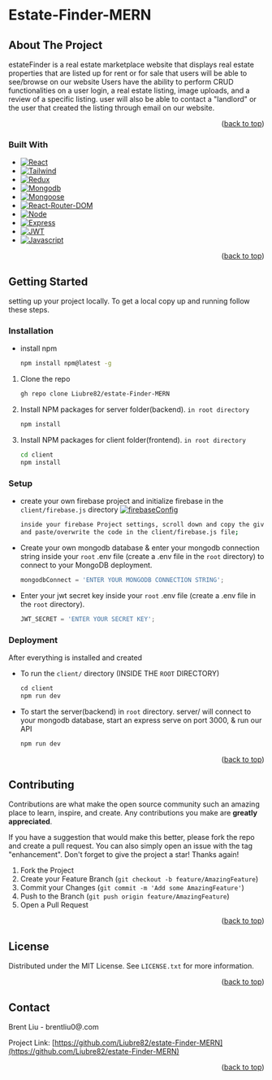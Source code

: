 # Estate-Finder-MERN



<!-- ABOUT THE PROJECT -->
## About The Project
estateFinder is a real estate marketplace website that displays real estate properties that are listed up for rent or for sale that 
users will be able to see/browse on our website
Users have the ability to perform CRUD functionalities on a user login, a real estate listing, image uploads, 
and a review of a specific listing. user will also be able to contact a "landlord" or the user that created the listing through email on our website.


<p align="right">(<a href="#readme-top">back to top</a>)</p>



### Built With

* [![React][React.js]][React-url]
* [![Tailwind][Tailwind.com]][Tailwind-url]
* [![Redux][Redux.com]][Redux-url]
* [![Mongodb][Mongodb.com]][Mongodb-url]
* [![Mongoose][Mongoose.js]][Mongoose-url]
* [![React-Router-DOM][React-Router-DOM]][React-Router-DOM-url]
* [![Node][Node.js]][Node-url]
* [![Express][Express.js]][Express-url]
* [![JWT][JWT.io]][JWT-url]
* [![Javascript][Javascript.com]][Javascript-url]

<p align="right">(<a href="#readme-top">back to top</a>)</p>



<!-- GETTING STARTED -->
## Getting Started

setting up your project locally. To get a local copy up and running follow these steps.

### Installation

* install npm
  ```sh
  npm install npm@latest -g
  ```

1. Clone the repo
   ```sh
   gh repo clone Liubre82/estate-Finder-MERN
   ```
   
2. Install NPM packages for server folder(backend). `in root directory`
   ```sh
   npm install
   ```
   
3. Install NPM packages for client folder(frontend). `in root directory`
   ```sh
   cd client
   npm install
   ```


### Setup

* create your own firebase project and initialize firebase in the `client/firebase.js` directory
  [![firebaseConfig][firebase-config-img]][firebase-config-img-url]
  ```sh
  inside your firebase Project settings, scroll down and copy the given firebase initializer code
  and paste/overwrite the code in the client/firebase.js file;
   ```

   
* Create your own mongodb database & enter your mongodb connection string inside your `root` .env file (create a .env file in the `root` directory)
  to connect to your MongoDB deployment.
   ```js
   mongodbConnect = 'ENTER YOUR MONGODB CONNECTION STRING';
   ```
   
* Enter your jwt secret key inside your `root` .env file (create a .env file in the `root` directory).
   ```js
   JWT_SECRET = 'ENTER YOUR SECRET KEY';
   ```


### Deployment

After everything is installed and created
   
* To run the `client/` directory (INSIDE THE `ROOT` DIRECTORY)
   ```js
   cd client
   npm run dev
   ```
   
* To start the server(backend)  in `root` directory. server/ will connect to your mongodb database, start an express serve on port 3000, & run our API
   ```js
   npm run dev
   ```



<p align="right">(<a href="#readme-top">back to top</a>)</p>




<!-- CONTRIBUTING -->
## Contributing

Contributions are what make the open source community such an amazing place to learn, inspire, and create. Any contributions you make are **greatly appreciated**.

If you have a suggestion that would make this better, please fork the repo and create a pull request. You can also simply open an issue with the tag "enhancement".
Don't forget to give the project a star! Thanks again!

1. Fork the Project
2. Create your Feature Branch (`git checkout -b feature/AmazingFeature`)
3. Commit your Changes (`git commit -m 'Add some AmazingFeature'`)
4. Push to the Branch (`git push origin feature/AmazingFeature`)
5. Open a Pull Request

<p align="right">(<a href="#readme-top">back to top</a>)</p>



<!-- LICENSE -->
## License

Distributed under the MIT License. See `LICENSE.txt` for more information.

<p align="right">(<a href="#readme-top">back to top</a>)</p>



<!-- CONTACT -->
## Contact

Brent Liu -  brentliu0@.com

Project Link: [https://github.com/Liubre82/estate-Finder-MERN](https://github.com/Liubre82/estate-Finder-MERN)

<p align="right">(<a href="#readme-top">back to top</a>)</p>


<!-- MARKDOWN LINKS & IMAGES -->
<!-- https://www.markdownguide.org/basic-syntax/#reference-style-links -->
[contributors-shield]: https://img.shields.io/github/contributors/github_username/repo_name.svg?style=for-the-badge
[contributors-url]: https://github.com/github_username/repo_name/graphs/contributors
[forks-shield]: https://img.shields.io/github/forks/github_username/repo_name.svg?style=for-the-badge
[forks-url]: https://github.com/github_username/repo_name/network/members
[stars-shield]: https://img.shields.io/github/stars/github_username/repo_name.svg?style=for-the-badge
[stars-url]: https://github.com/github_username/repo_name/stargazers
[issues-shield]: https://img.shields.io/github/issues/github_username/repo_name.svg?style=for-the-badge
[issues-url]: https://github.com/github_username/repo_name/issues
[license-shield]: https://img.shields.io/github/license/github_username/repo_name.svg?style=for-the-badge
[license-url]: https://github.com/github_username/repo_name/blob/master/LICENSE.txt
[linkedin-shield]: https://img.shields.io/badge/-LinkedIn-black.svg?style=for-the-badge&logo=linkedin&colorB=555
[linkedin-url]: https://linkedin.com/in/linkedin_username
[product-screenshot]: images/screenshot.png
[firebase-config-img]: https://i.gyazo.com/0fbb4ca62c86e424d2f0c0ee4ddd083a.png
[firebase-config-img-url]: https://i.gyazo.com/0fbb4ca62c86e424d2f0c0ee4ddd083a.png

[React.js]: https://img.shields.io/badge/React-20232A?style=for-the-badge&logo=react&logoColor=61DAFB
[React-url]: https://reactjs.org/
[Tailwind.com]: https://img.shields.io/badge/Tailwind_CSS-38B2AC?style=for-the-badge&logo=tailwind-css&logoColor=white
[Tailwind-url]: https://tailwindcss.com/
[Redux.com]: https://img.shields.io/badge/Redux-593D88?style=for-the-badge&logo=redux&logoColor=white
[Redux-url]: https://redux.js.org/
[Mongodb.com]: https://img.shields.io/badge/MongoDB-4EA94B?style=for-the-badge&logo=mongodb&logoColor=white
[Mongodb-url]: https://www.mongodb.com/
[React-Router-DOM]: https://img.shields.io/badge/React_Router-CA4245?style=for-the-badge&logo=react-router&logoColor=white
[React-Router-DOM-url]: https://reactrouter.com/en/main
[Node.js]: 	https://img.shields.io/badge/Node.js-43853D?style=for-the-badge&logo=node.js&logoColor=white
[Node-url]: https://nodejs.org/en
[Javascript.com]: https://img.shields.io/badge/JavaScript-F7DF1E?style=for-the-badge&logo=javascript&logoColor=black
[Javascript-url]: https://www.javascript.com/
[Express.js]: https://img.shields.io/badge/Express.js-404D59?style=for-the-badge
[Express-url]: https://expressjs.com/
[Mongoose.js]: https://img.shields.io/badge/Mongoose-800020?style=for-the-badge&logo=mongoose 
[Mongoose-url]: https://mongoosejs.com/
[JWT.io]: https://img.shields.io/badge/json%20web%20tokens-323330?style=for-the-badge&logo=json-web-tokens&logoColor=pink
[JWT-url]: https://jwt.io/
